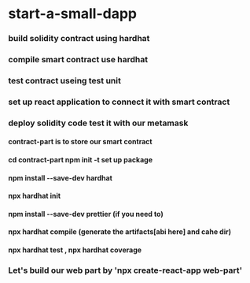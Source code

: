 # start-a-small-dapp

### build solidity contract using hardhat

### compile smart contract use hardhat

### test contract useing test unit

### set up react application to connect it with smart contract

### deploy solidity code test it with our metamask

#### contract-part is to store our smart contract

#### cd contract-part npm init -t set up package

#### npm install --save-dev hardhat

#### npx hardhat init

#### npm install --save-dev prettier (if you need to)

#### npx hardhat compile (generate the artifacts[abi here] and cahe dir)

#### npx hardhat test , npx hardhat coverage


### Let's build our web part by 'npx create-react-app web-part'
